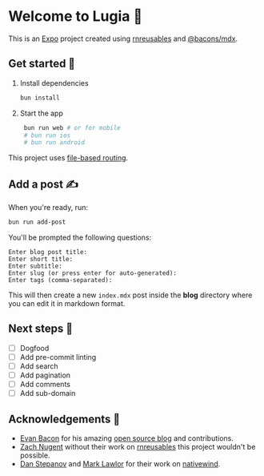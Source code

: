# Welcome to Lugia 🐉

This is an [Expo](https://expo.dev) project created using [rnreusables](https://rnr-docs.vercel.app/getting-started/introduction/) and [@bacons/mdx](https://github.com/EvanBacon/expo-mdx).

## Get started 🚀

1. Install dependencies

    ```bash
    bun install
    ```

2. Start the app

    ```bash
     bun run web # or for mobile
     # bun run ios
     # bun run android
    ```

This project uses [file-based routing](https://docs.expo.dev/router/introduction).

## Add a post ✍️

When you're ready, run:

```bash
bun run add-post
```

You'll be prompted the following questions:

```plaintext
Enter blog post title:
Enter short title:
Enter subtitle:
Enter slug (or press enter for auto-generated):
Enter tags (comma-separated):
```

This will then create a new `index.mdx` post inside the **blog** directory where you can edit it in markdown format.

## Next steps 📝

-   [ ] Dogfood
-   [ ] Add pre-commit linting
-   [ ] Add search
-   [ ] Add pagination
-   [ ] Add comments
-   [ ] Add sub-domain

## Acknowledgements 🙏

-   [Evan Bacon](https://bsky.app/profile/bacon.bsky.social) for his amazing [open source blog](https://github.com/EvanBacon/evanbacon.dev) and contributions.
-   [Zach Nugent](https://bsky.app/profile/mrzachnugent.com) without their work on [rnreusables](https://rnr-docs.vercel.app/getting-started/introduction/) this project wouldn't be possible.
-   [Dan Stepanov](https://bsky.app/profile/onlydans.gg) and [Mark Lawlor](https://bsky.app/profile/marklawlor.io) for their work on [nativewind](https://www.nativewind.dev/).
